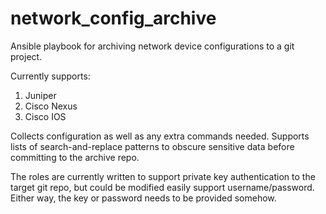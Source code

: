 # network_config_archive
Ansible playbook for archiving network device configurations to a git project.

Currently supports:

1. Juniper
2. Cisco Nexus
3. Cisco IOS

Collects configuration as well as any extra commands needed.  Supports lists of search-and-replace patterns to obscure sensitive data before committing to the archive repo.

The roles are currently written to support private key authentication to the target git repo, but could be modified easily support username/password.  Either way, the key or password needs to be provided somehow.

